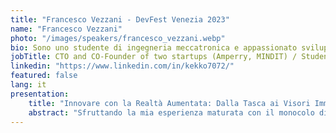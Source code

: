 ```yaml
---
title: "Francesco Vezzani - DevFest Venezia 2023"
name: "Francesco Vezzani"
photo: "/images/speakers/francesco_vezzani.webp"
bio: Sono uno studente di ingegneria meccatronica e appassionato sviluppatore software con un amore per la vela. Un'anteprima del Vision Pro di Apple ha ampliato la mia prospettiva sulla tecnologia. La combinazione di meccatronica e sviluppo software mi ha permesso di esplorare nuove frontiere, specialmente nella realtà aumentata e virtuale. La vela, per me, è una fonte di libertà e ispirazione. Sono determinato a plasmare il futuro della tecnologia, cercando sempre nuove sfide e opportunità.
jobTitle: CTO and CO-Founder of two startups (Amperry, MINDIT) / Student Mecatronic engeenering
linkedin: "https://www.linkedin.com/in/kekko7072/"
featured: false
lang: it
presentation:
    title: "Innovare con la Realtà Aumentata: Dalla Tasca ai Visori Immersivi"
    abstract: "Sfruttando la mia esperienza maturata con il monocolo di Brilliants Labs offrirò un'immersione nel futuro della tecnologia della realtà aumentata e virtuale. Partendo dalle conoscenze apprese durante la WWDC2023 (conferenza sviluppatori Apple) spiegherò le caratteristiche rivoluzionarie che stanno definendo il panorama della realtà aumentata. Approfondirò la cruciale dimensione della realtà spaziale e come essa modificherà l’esperienza utente. Inoltre, mostrerò nuovi software e figure professionali emergenti in questo campo in rapida evoluzione. Presenterò il processo di migrazione di un app da telefono a visore, esaminando i concetti chiave. Infine mostrerò passo dopo passo la creazione di una applicazione per visionOS."
---
```

